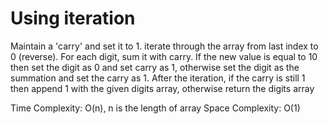 # Using iteration

Maintain a 'carry' and set it to 1. iterate through the array from last index to 0 (reverse). For each digit, sum it with carry. If the new value is equal to 10 then set the digit as 0 and set carry as 1, otherwise set the digit as the summation and set the carry as 1. After the iteration, if the carry is still 1 then append 1 with the given digits array, otherwise return the digits array

Time Complexity: O(n), n is the length of array
Space Complexity: O(1)
